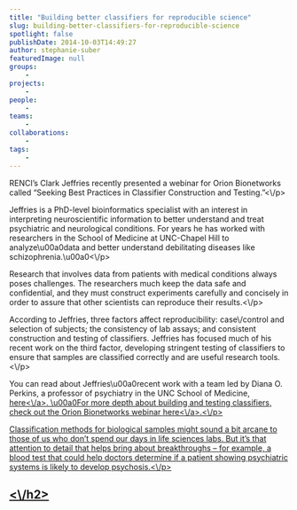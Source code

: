 ```yaml
---
title: "Building better classifiers for reproducible science"
slug: building-better-classifiers-for-reproducible-science
spotlight: false
publishDate: 2014-10-03T14:49:27
author: stephanie-suber
featuredImage: null
groups:
    - 
projects:
    - 
people:
    - 
teams: 
    - 
collaborations:
    - 
tags:
    - 
---
```

<p>RENCI&#8217;s Clark Jeffries recently presented a webinar for Orion Bionetworks called &#8220;Seeking Best Practices in Classifier Construction and Testing.&#8221;<\/p>
<p>Jeffries is a PhD-level bioinformatics specialist with an interest in interpreting neuroscientific information to better understand and treat psychiatric and neurological conditions. For years he has worked with researchers in the School of Medicine at UNC-Chapel Hill to analyze\u00a0data and better understand debilitating diseases like schizophrenia.\u00a0<!--more--><\/p>
<p>Research that involves data from patients with medical conditions always poses challenges. The researchers much keep the data safe and confidential, and they must construct experiments carefully and concisely in order to assure that other scientists can reproduce their results.<\/p>
<p>According to Jeffries, three factors affect reproducibility: case\/control and selection of subjects; the consistency of lab assays; and consistent construction and testing of classifiers. Jeffries has focused much of his recent work on the third factor, developing stringent testing of classifiers to ensure that samples are classified correctly and are useful research tools.<\/p>
<p>You can read about Jeffries\u00a0recent work with a team led by Diana O. Perkins, a professor of psychiatry in the UNC School of Medicine, <a href="http:\/\/renci.org\/news\/blood-test-determine-psychosis-risk\/" target="_blank">here<\/a>. \u00a0For more depth about building and testing classifiers, check out the Orion Bionetworks webinar <a href="http:\/\/www.orionbionetworks.org\/2014\/08\/22\/webinar-september-30-2014\/" target="_blank">here<\/a>.<\/p>
<p>Classification methods for biological samples might sound a bit arcane to those of us who don&#8217;t spend our days in life sciences labs. But it&#8217;s that attention to detail that helps bring about breakthroughs &#8211; for example, a blood test that could help doctors determine if a patient showing psychiatric systems is likely to develop psychosis.<\/p>
<h2><\/h2>
<!-- AddThis Advanced Settings generic via filter on the_content --><!-- AddThis Share Buttons generic via filter on the_content -->
